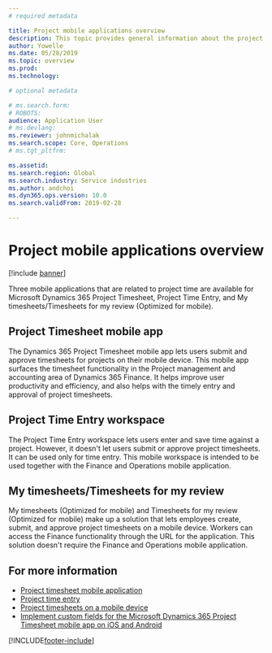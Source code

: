 ```yaml
---
# required metadata

title: Project mobile applications overview 
description: This topic provides general information about the project time-related applications for Microsoft Dynamics 365 Project Timesheet, Project Time Entry, and My timesheets/Timesheets that are available on a mobile device.
author: Yowelle
ms.date: 05/28/2019
ms.topic: overview
ms.prod: 
ms.technology: 

# optional metadata

# ms.search.form: 
# ROBOTS: 
audience: Application User
# ms.devlang: 
ms.reviewer: johnmichalak
ms.search.scope: Core, Operations
# ms.tgt_pltfrm: 

ms.assetid: 
ms.search.region: Global
ms.search.industry: Service industries
ms.author: andchoi
ms.dyn365.ops.version: 10.0
ms.search.validFrom: 2019-02-28

---
```


# Project mobile applications overview

[!include [banner](../includes/banner.md)]

Three mobile applications that are related to project time are available for Microsoft Dynamics 365 Project Timesheet, Project Time Entry, and My timesheets/Timesheets for my review (Optimized for mobile).

## Project Timesheet mobile app

The Dynamics 365 Project Timesheet mobile app lets users submit and approve timesheets for projects on their mobile device. This mobile app surfaces the timesheet functionality in the Project management and accounting area of Dynamics 365 Finance. It helps improve user productivity and efficiency, and also helps with the timely entry and approval of project timesheets.

## Project Time Entry workspace

The Project Time Entry workspace lets users enter and save time against a project. However, it doesn't let users submit or approve project timesheets. It can be used only for time entry. This mobile workspace is intended to be used together with the Finance and Operations mobile application.

## My timesheets/Timesheets for my review

My timesheets (Optimized for mobile) and Timesheets for my review (Optimized for mobile) make up a solution that lets employees create, submit, and approve project timesheets on a mobile device. Workers can access the Finance functionality through the URL for the application. This solution doesn't require the Finance and Operations mobile application.

## For more information

- [Project timesheet mobile application](project-timesheet.md)
- [Project time entry]( project-time-entry-mobile-workspace.md)
- [Project timesheets on a mobile device](Mobile-timesheets.md)
- [Implement custom fields for the Microsoft Dynamics 365 Project Timesheet mobile app on iOS and Android](custom-fields-mobile.md)


[!INCLUDE[footer-include](../includes/footer-banner.md)]